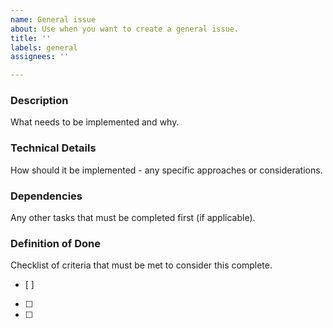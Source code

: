 ```yaml
---
name: General issue
about: Use when you want to create a general issue.
title: ''
labels: general
assignees: ''

---
```


### Description
What needs to be implemented and why.

### Technical Details
How should it be implemented - any specific approaches or considerations.

### Dependencies
Any other tasks that must be completed first (if applicable).

### Definition of Done
Checklist of criteria that must be met to consider this complete. 
- [ ] 
- [ ] 
- [ ]
